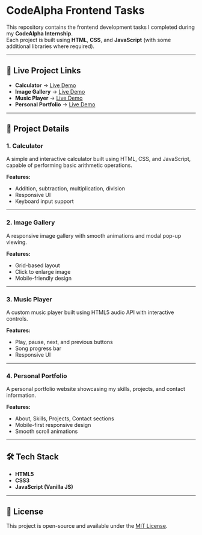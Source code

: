 # CodeAlpha Frontend Tasks

This repository contains the frontend development tasks I completed during my **CodeAlpha Internship**.  
Each project is built using **HTML**, **CSS**, and **JavaScript** (with some additional libraries where required).

---

## 🚀 Live Project Links

- **Calculator** → [Live Demo](https://aftab-06.github.io/CodeAlpha_Calculator/)
- **Image Gallery** → [Live Demo](https://aftab-06.github.io/CodeAlpha_ImageGallery/)
- **Music Player** → [Live Demo](https://aftab-06.github.io/CodeAlpha-Music-Player/)
- **Personal Portfolio** → [Live Demo](https://aftab-06.github.io/Personal-Portfolio/)

---

## 📂 Project Details

### 1. Calculator
A simple and interactive calculator built using HTML, CSS, and JavaScript, capable of performing basic arithmetic operations.

**Features:**
- Addition, subtraction, multiplication, division
- Responsive UI
- Keyboard input support

---

### 2. Image Gallery
A responsive image gallery with smooth animations and modal pop-up viewing.

**Features:**
- Grid-based layout
- Click to enlarge image
- Mobile-friendly design

---

### 3. Music Player
A custom music player built using HTML5 audio API with interactive controls.

**Features:**
- Play, pause, next, and previous buttons
- Song progress bar
- Responsive UI

---

### 4. Personal Portfolio
A personal portfolio website showcasing my skills, projects, and contact information.

**Features:**
- About, Skills, Projects, Contact sections
- Mobile-first responsive design
- Smooth scroll animations

---

## 🛠️ Tech Stack
- **HTML5**
- **CSS3**
- **JavaScript (Vanilla JS)**

---

## 📜 License
This project is open-source and available under the [MIT License](LICENSE).

